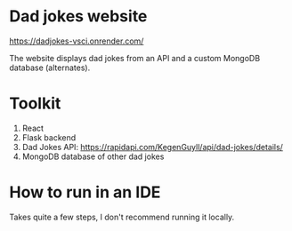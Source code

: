 # Dad jokes website
https://dadjokes-vsci.onrender.com/

The website displays dad jokes from an API and a custom MongoDB database (alternates).

# Toolkit
1. React
2. Flask backend
3. Dad Jokes API: https://rapidapi.com/KegenGuyll/api/dad-jokes/details/ 
4. MongoDB database of other dad jokes

# How to run in an IDE
Takes quite a few steps, I don't recommend running it locally.



